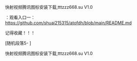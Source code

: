 快射视频腾讯图标安装下载,tttzzz668.su V1.0

：观看入口一：https://github.com/shuai215315/atofdh/blob/main/README.md


记得收藏！！！



[随机段落5-
]






快射视频腾讯图标安装下载,tttzzz668.su V1.0
